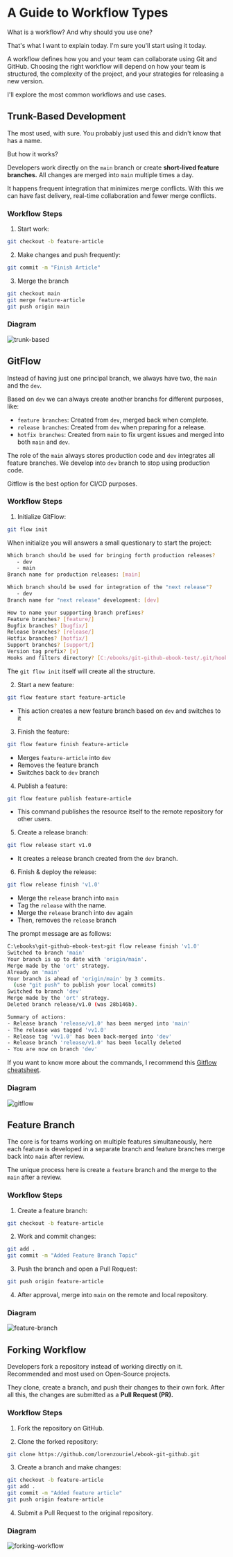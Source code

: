 # A Guide to Workflow Types
What is a workflow? And why should you use one?

That's what I want to explain today. I'm sure you'll start using it today.

A workflow defines how you and your team can collaborate using Git and GitHub. Choosing the right workflow will depend on how your team is structured, the complexity of the project, and your strategies for releasing a new version.

I'll explore the most common workflows and use cases.

## Trunk-Based Development
The most used, with sure. You probably just used this and didn't know that has a name.

But how it works?

Developers work directly on the `main` branch or create **short-lived feature branches.** All changes are merged into `main` multiple times a day.

It happens frequent integration that minimizes merge conflicts. With this we can have fast delivery, real-time collaboration and fewer merge conflicts.

### Workflow Steps
1. Start work:
```bash
git checkout -b feature-article
```

2. Make changes and push frequently:
```bash
git commit -m "Finish Article"
```

3. Merge the branch
```bash
git checkout main
git merge feature-article
git push origin main
```

### Diagram
![trunk-based](/topics/imgs/07-guide-workflow-types/trunk-based.png)

## GitFlow
Instead of having just one principal branch, we always have two, the `main` and the `dev`. 

Based on `dev` we can always create another branchs for different purposes, like:
- `feature branches`: Created from `dev`, merged back when complete.
- `release branches`: Created from `dev` when preparing for a release.
- `hotfix branches`: Created from `main` to fix urgent issues and merged into both `main` and `dev`.

The role of the `main` always stores production code and `dev` integrates all feature branches. We develop into `dev` branch to stop using production code.

Gitflow is the best option for CI/CD purposes.

### Workflow Steps
1. Initialize GitFlow:
```bash
git flow init
```

When initialize you will answers a small questionary to start the project:
```bash
Which branch should be used for bringing forth production releases?
   - dev
   - main
Branch name for production releases: [main]

Which branch should be used for integration of the "next release"?
   - dev
Branch name for "next release" development: [dev] 

How to name your supporting branch prefixes?
Feature branches? [feature/]
Bugfix branches? [bugfix/]
Release branches? [release/]
Hotfix branches? [hotfix/]
Support branches? [support/]
Version tag prefix? [v] 
Hooks and filters directory? [C:/ebooks/git-github-ebook-test/.git/hooks]
```

The `git flow init` itself will create all the structure.

2. Start a new feature:
```bash
git flow feature start feature-article
```
- This action creates a new feature branch based on `dev` and switches to it

3. Finish the feature:
```bash
git flow feature finish feature-article
```
- Merges `feature-article` into `dev`
- Removes the feature branch
- Switches back to `dev` branch

4. Publish a feature:
```bash
git flow feature publish feature-article
```
- This command publishes the resource itself to the remote repository for other users.

5. Create a release branch:
```bash
git flow release start v1.0
```
- It creates a release branch created from the `dev` branch.

6. Finish & deploy the release:
```bash
git flow release finish 'v1.0'
```
- Merge the `release` branch into `main`
- Tag the `release` with the name.
- Merge the `release` branch into `dev` again
- Then, removes the `release` branch 

The prompt message are as follows:
```bash
C:\ebooks\git-github-ebook-test>git flow release finish 'v1.0'
Switched to branch 'main'
Your branch is up to date with 'origin/main'.
Merge made by the 'ort' strategy.
Already on 'main'
Your branch is ahead of 'origin/main' by 3 commits.
  (use "git push" to publish your local commits)
Switched to branch 'dev'
Merge made by the 'ort' strategy.
Deleted branch release/v1.0 (was 28b146b).

Summary of actions:
- Release branch 'release/v1.0' has been merged into 'main'
- The release was tagged 'vv1.0'
- Release tag 'vv1.0' has been back-merged into 'dev'
- Release branch 'release/v1.0' has been locally deleted
- You are now on branch 'dev'
```

If you want to know more about the commands, I recommend this [Gitflow cheatsheet](https://danielkummer.github.io/git-flow-cheatsheet/index.html).

### Diagram
![gitflow](/topics/imgs/07-guide-workflow-types/gitflow.png)

## Feature Branch
The core is for teams working on multiple features simultaneously, here each feature is developed in a separate branch and feature branches merge back into `main` after review. 

The unique process here is create a `feature` branch and the merge to the `main` after a review.

### Workflow Steps
1. Create a feature branch:
```bash
git checkout -b feature-article
```

2. Work and commit changes:
```bash
git add .
git commit -m "Added Feature Branch Topic"
```

3. Push the branch and open a Pull Request:
```bash
git push origin feature-article
```

4. After approval, merge into `main` on the remote and local repository.

### Diagram
![feature-branch](/topics/imgs/07-guide-workflow-types/feature-branch.png)

## Forking Workflow
Developers fork a repository instead of working directly on it. Recommended and most used on Open-Source projects.

They clone, create a branch, and push their changes to their own fork. After all this, the changes are submitted as a **Pull Request (PR).**

### Workflow Steps
1. Fork the repository on GitHub.

2. Clone the forked repository:
```bash
git clone https://github.com/lorenzouriel/ebook-git-github.git
```

3. Create a branch and make changes:
```bash
git checkout -b feature-article
git add .
git commit -m "Added feature article"
git push origin feature-article
```

4. Submit a Pull Request to the original repository.

### Diagram 
![forking-workflow](/topics/imgs/07-guide-workflow-types/forking-workflow.png)
